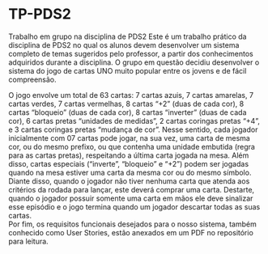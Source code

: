 # TP-PDS2
Trabalho em grupo na disciplina de PDS2
Este é um trabalho prático da disciplina de PDS2 no qual os alunos devem desenvolver um sistema completo de temas sugeridos pelo professor, a partir dos conhecimentos adquiridos durante a disciplina. O grupo em questão decidiu desenvolver o sistema do jogo de cartas UNO muito popular entre os jovens e de fácil compreensão.


O jogo envolve um total de 63 cartas: 7 cartas azuis, 7 cartas amarelas, 7 cartas verdes, 7 cartas vermelhas, 8 cartas “+2” (duas de cada cor), 8 cartas “bloqueio” (duas de cada cor), 8 cartas “inverter” (duas de cada cor), 6 cartas pretas “unidades de medidas”, 2 cartas coringas pretas “+4”, e 3 cartas coringas pretas “mudança de cor”. Nesse sentido, cada jogador inicialmente com 07 cartas pode jogar, na sua vez, uma carta de mesma cor, ou do mesmo prefixo, ou que contenha uma unidade embutida (regra para as cartas pretas), respeitando a última carta jogada na mesa. Além disso, cartas especiais (“inverte”, “bloqueio” e “+2”) podem ser jogadas quando na mesa estiver uma carta da mesma cor ou do mesmo símbolo. Diante disso, quando o jogador não tiver nenhuma carta que atenda aos critérios da rodada para lançar, este deverá comprar uma carta. Destarte, quando o jogador possuir somente uma carta em mãos ele deve sinalizar esse episódio e o jogo termina quando um jogador descartar todas as suas cartas.  
Por fim, os requisitos funcionais desejados para o nosso sistema, também conhecido como User Stories, estão anexados em um PDF no repositório para leitura.
